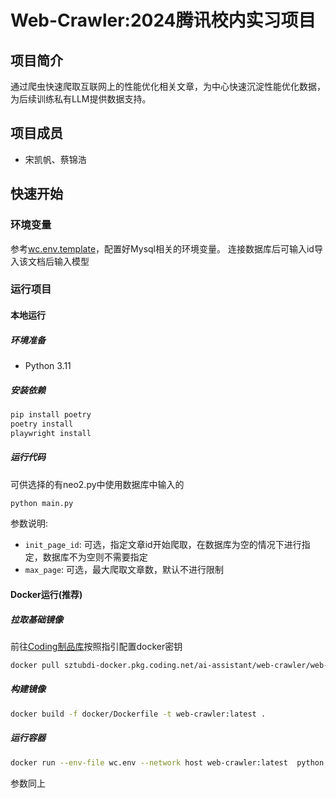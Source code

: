 # Web-Crawler:2024腾讯校内实习项目

## 项目简介

通过爬虫快速爬取互联网上的性能优化相关文章，为中心快速沉淀性能优化数据，为后续训练私有LLM提供数据支持。

## 项目成员

- 宋凯帆、蔡锦浩

## 快速开始

### 环境变量

参考[wc.env.template](wc.env.template)，配置好Mysql相关的环境变量。
连接数据库后可输入id导入该文档后输入模型

### 运行项目

#### 本地运行

##### 环境准备

- Python 3.11

##### 安装依赖

```bash
pip install poetry
poetry install
playwright install
```

##### 运行代码
可供选择的有neo2.py中使用数据库中输入的
```bash
python main.py
```

参数说明:

- `init_page_id`: 可选，指定文章id开始爬取，在数据库为空的情况下进行指定，数据库不为空则不需要指定
- `max_page`: 可选，最大爬取文章数，默认不进行限制

#### Docker运行(推荐)

##### 拉取基础镜像

前往[Coding制品库](https://sztubdi.coding.net/p/ai-assistant/artifacts/23947142/docker/packages?hash=9ec50f4b491e46d59ba305cf9d2939fa)按照指引配置docker密钥

```bash
docker pull sztubdi-docker.pkg.coding.net/ai-assistant/web-crawler/web-crawler-base:v20240320
```

##### 构建镜像

```bash
docker build -f docker/Dockerfile -t web-crawler:latest .
```

##### 运行容器

```bash
docker run --env-file wc.env --network host web-crawler:latest  python main.py --_type "'keyword'" --max_keywords 1 --max_links_per_keyword 20 --indicated_keyword "'cpu性能'"
```

参数同上
